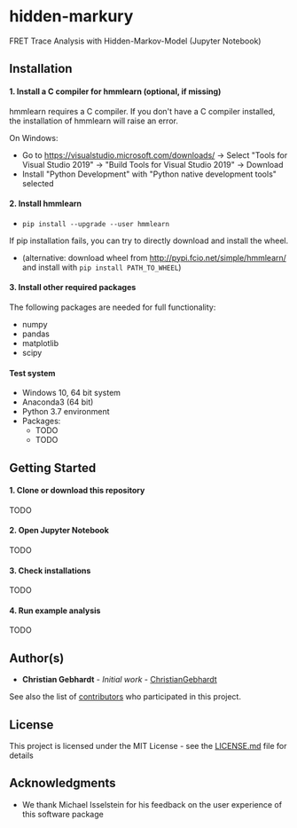 # hidden-markury
FRET Trace Analysis with Hidden-Markov-Model (Jupyter Notebook)

## Installation
#### 1. Install a C compiler for hmmlearn (optional, if missing) 

hmmlearn requires a C compiler. If you don't have a C compiler installed, the installation of hmmlearn will raise an error.

On Windows: 
- Go to https://visualstudio.microsoft.com/downloads/ -> Select "Tools for Visual Studio 2019" -> "Build Tools for Visual Studio 2019" -> Download
- Install "Python Development" with "Python native development tools" selected


#### 2. Install hmmlearn
- `pip install --upgrade --user hmmlearn`

If pip installation fails, you can try to directly download and install the wheel.

- (alternative: download wheel from http://pypi.fcio.net/simple/hmmlearn/ and install with `pip install PATH_TO_WHEEL`)

#### 3. Install other required packages

The following packages are needed for full functionality:
- numpy
- pandas
- matplotlib
- scipy

#### Test system
* Windows 10, 64 bit system
* Anaconda3 (64 bit)
* Python 3.7 environment
* Packages:
  * TODO
  * TODO

## Getting Started
#### 1. Clone or download this repository
TODO
#### 2. Open Jupyter Notebook
TODO
#### 3. Check installations
TODO
#### 4. Run example analysis
TODO
## Author(s)

* **Christian Gebhardt** - *Initial work* - [ChristianGebhardt](https://github.com/ChristianGebhardt)

See also the list of [contributors](https://github.com/ChristianGebhardt/hidden-markury/contributors) who participated in this project.

## License

This project is licensed under the MIT License - see the [LICENSE.md](LICENSE.md) file for details

## Acknowledgments

* We thank Michael Isselstein for his feedback on the user experience of this software package

